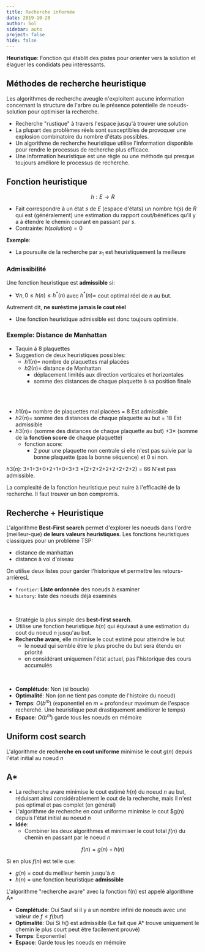 ```yaml
---
title: Recherche informée
date: 2019-10-20
author: Sol
sidebar: auto
project: false
hide: false
---
```


**Heuristique**: Fonction qui établit des pistes pour orienter vers la solution et élaguer les condidats peu intéressants.


## Méthodes de recherche heuristique

Les algorithmes de recherche aveugle n'exploitent aucune information concernant la structure de l'arbre ou le présence potentielle de noeuds-solution pour optimiser la recherche.
* Recherche "rustique" à travers l'espace jusqu'à trouver une solution
* La plupart des problèmes réels sont susceptibles de provoquer une explosion combinatoire du nombre d'états possibles.
* Un algorithme de recherche heuristique utilise l'information disponible pour rendre le processus de recherche plus efficace.
* Une information heuristique est une règle ou une méthode qui presque toujours améliore le processus de recherche.

## Fonction heuristique

$$h: E\rightarrow R$$

* Fait correspondre à un état $s$ de $E$ (espace d'états) un nombre $h(s)$ de $R$ qui est (généralement) une estimation du rapport cout/bénéfices qu'il y a à étendre le chemin courant en passant par $s$.
* Contrainte: $h(solution) = 0$

**Exemple**:

<Col proportions="6/6" vAlign="0">
<template slot="left">

Le noeud $A$ a 3 successeurs pour lesquels:
* $h(s_1)=0.8$
* $h(s_2)=2.0$
* $h(s_3)=1.6$

</template>
<template slot="right">

![Image](https://i.imgur.com/l5My6yH.png)

</template>
</Col>

* La poursuite de la recherche par $s_1$ est heuristiquement la meilleure

### Admissibilité

Une fonction heuristique est **admissible** si:
* $\forall n, 0 \leq h(n) \leq h^*(n)$ avec $h^*(n) =$ cout optimal réel de $n$ au but.

Autrement dit, **ne suréstime jamais le cout réel**
* Une fonction heuristique admissible est donc toujours optimiste.

### Exemple: Distance de Manhattan

* Taquin à 8 plaquettes
* Suggestion de deux heuristiques possibles:
  * $h1(n) =$ nombre de plaquettes mal placées
  * $h2(n) =$ distance de Manhattan
    * déplacement limités aux direction verticales et horizontales
    * somme des distances de chaque plaquette à sa position finale


<br>
<br>

<Col proportions="6/6" vAlign="0">
<template slot="left">

* $h1(n) = 8$
* $h2(n) = 3+1+2+2+...=18$

</template>
<template slot="right">

![Image](https://i.imgur.com/Vls5SAn.png)

</template>
</Col>

* $h1(n) =$ nombre de plaquettes mal placées = 8 <st c="g">Est admissible</st>
* $h2(n) =$ somme des distances de chaque plaquette au but = 18 <st c="g">Est admissible</st>
* $h3(n) =$ (somme des distances de chaque plaquette au but) $+3 \times$ (somme de la **fonction score** de chaque plaquette)
  * fonction score:
    * 2 pour une plaquette non centrale si elle n'est pas suivie par la bonne plaquette (pas la bonne séquence) et $0$ si non.

$h3(n)$: 3+1+3+0+2+1+0+3+3 $\times$(2+2+2+2+2+2+2+2) = 66 <st c="r">N'est pas admissible</st>.

<Container type="warning">

La complexité de la fonction heuristique peut nuire à l'efficacité de la recherche. Il faut trouver un bon compromis.

</Container>

## Recherche + Heuristique

L'algorithme **Best-First search** permet d'explorer les noeuds dans l'ordre (meilleur-que) **de leurs valeurs heuristiques**.
Les fonctions heuristiques classiques pour un problème <Def def="Traveling salesman problem">TSP</Def>:
* distance de manhattan
* distance à vol d'oiseau

On utilise deux listes pour garder l'historique et permettre les retours-arrièresL
* `frontier`: **Liste ordonnée** des noeuds à examiner
* `history`: liste des noeuds déjà examinés

<br>

* Stratégie la plus simple des **best-first search**.
* Utilise une fonction heuristique $h(n)$ qui équivaut à une estimation du cout du noeud $n$ jusqu'au but.
* **Recherche avare**, elle minimise le cout estimé pour atteindre le but
  * le noeud qui semble être le plus proche du but sera étendu en priorité
  * en considérant uniquemen l'état actuel, pas l'historique des cours accumulés

<br>

* **Complétude**: <st c="r">Non</st> (si boucle)
* **Optimalité**: <st c="r">Non</st> (on ne tient pas compte de l'histoire du noeud)
* **Temps**: $O(b^m)$ (exponentiel en $m$ = profondeur maximum de l'espace recherché. Une heuristique peut drastiquement améliorer le temps)
* **Espace**: $O(b^m)$ garde tous les noeuds en mémoire

## Uniform cost search

L'algorithme de **recherche en cout uniforme** minimise le cout $g(n)$ depuis l'état initial au noeud $n$


<Spoiler tag="gif">

<Media
    src="https://i.imgur.com/XVzxde0.png"
    center="true"
    width=250
/>

<Media
    src="https://i.imgur.com/nFvOoUF.png"
    center="true"
    width=250
/>

<Media
    src="https://i.imgur.com/MmnUGcY.png"
    center="true"
    width=250
/>

<Media
    src="https://i.imgur.com/pPGrvwG.png"
    center="true"
    width=250
/>

<Media
    src="https://i.imgur.com/XymFe3m.png"
    center="true"
    width=250
/>

<Media
    src="https://i.imgur.com/YKAZPjj.png"
    center="true"
    width=250
/>

</Spoiler>


## A*

* La recherche avare minimise le cout estimé $h(n)$ du noeud $n$ au but, réduisant ainsi considérablement le cout de la recherche, mais il n'est pas optimal et pas complet (en général)
* L'algorithme de recherche en cout uniforme minimise le cout $g(n) depuis l'état initial au noeud $n$
* **Idée**:
  * Combiner les deux algorithmes et minimiser le cout total $f(n)$ du chemin en passant par le noeud $n$

$$f(n) = g(n) + h(n)$$

Si en plus $f(n)$ est telle que:
* $g(n)$ = cout du meilleur hemin jusqu'à $n$
* $h(n)$ = une fonction heuristique **admissible**

<Fa fa="arrow-right"/> L'algorithme "recherche avare" avec la fonction f(n) est appelé algorithme A*

* **Complétude**: <st c="g">Oui</st> Sauf si il y a un nombre infini de noeuds avec une valeur de $f\leq f(but)$
* **Optimalité**: <st c="g">Oui</st> Si $h()$ est admissible (Le fait que A* trouve uniquement le chemin le plus court peut être facilement prouvé)
* **Temps**: Exponentiel
* **Espace**: Garde tous les noeuds en mémoire